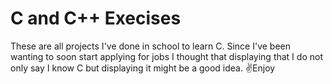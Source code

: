 # C and C++ Execises
These are all projects I've done in school to learn C.
Since I've been wanting to soon start applying for jobs I thought that displaying that I do not only say I know C but displaying it might be a good idea. ✌️Enjoy
